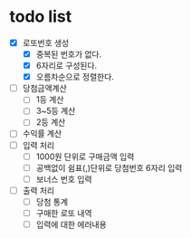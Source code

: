 # todo list

- [x] 로또번호 생성
  - [x] 중복된 번호가 없다.
  - [x] 6자리로 구성된다.
  - [x] 오름차순으로 정렬한다.
- [ ] 당첨금액계산
  - [ ] 1등 계산
  - [ ] 3~5등 계산
  - [ ] 2등 계산
- [ ] 수익률 계산
- [ ] 입력 처리
  - [ ] 1000원 단위로 구매금액 입력
  - [ ] 공백없이 쉼표(,)단위로 당첨번호 6자리 입력
  - [ ] 보너스 번호 입력
- [ ] 출력 처리
  - [ ] 당첨 통계
  - [ ] 구매한 로또 내역
  - [ ] 입력에 대한 에러내용